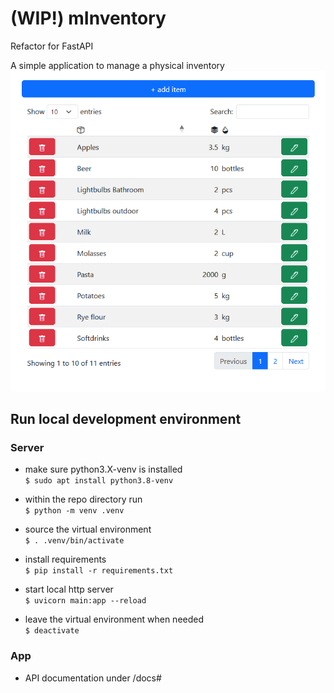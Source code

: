 # (WIP!) mInventory
Refactor for FastAPI

A simple application to manage a physical inventory
![Screenshot of app](./img/mInventory-screenshot.png)

## Run local development environment
### Server
* make sure python3.X-venv is installed\
`$ sudo apt install python3.8-venv`

* within the repo directory run\
`$ python -m venv .venv`

* source the virtual environment\
`$ . .venv/bin/activate`

* install requirements\
`$ pip install -r requirements.txt`

* start local http server\
`$ uvicorn main:app --reload`

* leave the virtual environment when needed\
`$ deactivate`

### App
* API documentation under /docs#
